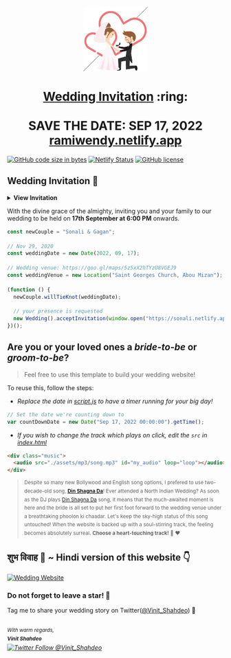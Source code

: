 <p align="center"><a href="https://ramiwendy.netlify.app/"><img src="./assets/wedding.gif" width="150px" height="150px"/></a></p>
<h1 align="center"><a href="https://ramiwendy.netlify.app/">Wedding Invitation</a> :ring: <br> <br> SAVE THE DATE: SEP 17, 2022 <br> <a href="https://ramiwendy.netlify.app/">ramiwendy.netlify.app</a></h1>

[![GitHub code size in bytes](https://img.shields.io/github/languages/code-size/vinitshahdeo/Wedding-Invitation?logo=github)](https://sonali.netlify.app/) [![Netlify Status](https://api.netlify.com/api/v1/badges/e945f101-f434-45e6-8c33-df855c6b2082/deploy-status)](https://app.netlify.com/sites/sonali/deploys) [![GitHub license](https://img.shields.io/github/license/vinitshahdeo/Wedding-Invitation?logo=github)](https://github.com/vinitshahdeo/Wedding-Invitation)

## Wedding Invitation :ring:

<details>
  <summary><strong>View Invitation</strong></summary>
  <a href="https://sonali.netlify.app/"><img src="./assets/img/sonali.jpeg" /></a>
</details>

With the divine grace of the almighty,
inviting you and your family to our wedding to be held on **17th September at 6:00 PM** onwards.


```js
const newCouple = "Sonali & Gagan";

// Nov 29, 2020
const weddingDate = new Date(2022, 09, 17);

// Wedding venue: https://goo.gl/maps/5z5xX2hTYzU8VGEJ9
const weddingVenue = new Location("Saint Georges Church, Abou Mizan");

(function () {
  newCouple.willTieKnot(weddingDate);

  // your presence is requested
  new Wedding().acceptInvitation(window.open("https://sonali.netlify.app/"));
})();
```

## Are you or your loved ones a _bride-to-be_ or _groom-to-be_?

> Feel free to use this template to build your wedding website!

To reuse this, follow the steps:

- _Replace the date in [script.js](https://github.com/vinitshahdeo/Wedding-Invitation/blob/master/js/script.js#L29) to have a timer running for your big day!_

```js
// Set the date we're counting down to
var countDownDate = new Date("Sep 17, 2022 00:00:00").getTime();
```

- _If you wish to change the track which plays on click, edit the `src` in [index.html](https://github.com/vinitshahdeo/Wedding-Invitation/blob/760c4aa437115fc365f5cb86a4b428b0e292b5ba/index.html#L69)_

```html
<div class="music">
  <audio src="./assets/mp3/song.mp3" id="my_audio" loop="loop"></audio>
</div>
```

> <sup>Despite so many new Bollywood and English song options, I prefered to use two-decade-old song, **[Din Shagna Da](https://youtu.be/X0MDALpV29s)**! Ever attended a North Indian Wedding? As soon as the DJ plays [Din Shagna Da](https://youtu.be/Mj4eK5YViCs) song, it means that the much-awaited moment is here and the bride is all set to put her first foot forward to the wedding venue under a breathtaking phoolon ki chaadar. Let's keep the sky-high status of this song untouched! When the website is backed up with a soul-stirring track, the feeling becomes absolutely surreal. **Choose a heart-touching track!** :musical_note: :heart: </sup>

## शुभ विवाह 🎉 ~ Hindi version of this website 👇

[![Wedding Website](https://github-readme-stats.vercel.app/api/pin/?username=vinitshahdeo&repo=wedding-website)](https://github.com/vinitshahdeo/wedding-website/)

### Do not forget to leave a star! :hugs:

Tag me to share your wedding story on Twitter([@Vinit_Shahdeo](https://twitter.com/Vinit_Shahdeo)) :yellow_heart:

<br><sup><i>With warm regards,<br>
**Vinit Shahdeo**<i></sup><br>
[![Twitter Follow @Vinit_Shahdeo](https://img.shields.io/twitter/follow/Vinit_Shahdeo?style=social)](https://twitter.com/Vinit_Shahdeo)
